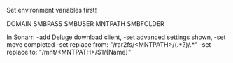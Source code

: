 Set environment variables first!

DOMAIN
SMBPASS
SMBUSER
MNTPATH
SMBFOLDER

In Sonarr: 
-add Deluge download client, 
-set advanced settings shown, 
-set move completed 
-set replace from: "\/rar2fs\/\<MNTPATH>\/(.\*?)\/.*" 
-set replace to: "/mnt/\<MNTPATH>/$1/{Name}"
